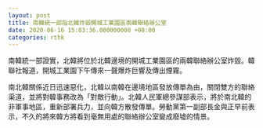 ```yaml
---
layout: post
title: 南韓統一部指北韓炸毀開城工業園區兩韓聯絡辦公室
date: 2020-06-16 15:03:36.000000000 +08:00
categories: rthk
---
```


南韓統一部證實，北韓將位於北韓邊境的開城工業園區的兩韓聯絡辦公室炸毀。韓聯社報道，開城工業園下午傳來一聲爆炸巨響及傳出煙霧。

南北韓關係近日迅速惡化，北韓以南韓在邊境地區發放傳單為由，關閉雙方的聯絡渠道，並將對韓事務改為「對敵行動」。北韓人民軍總參謀部表示，將於南北韓的非軍事地區，重新部署兵力，並向韓方散發傳單。勞動黨第一副部長金與正早前表示，不久的將來韓方將看到毫無用處的聯絡辦公室變成廢墟的情景。
